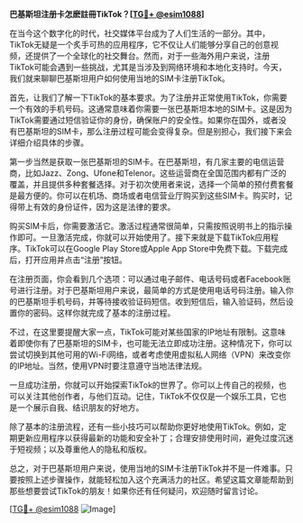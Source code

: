 **巴基斯坦注册卡怎麽註冊TikTok？[[TG💪+ @esim1088](https://t.me/s/esim1088)]**

在当今这个数字化的时代，社交媒体平台成为了人们生活的一部分。其中，TikTok无疑是一个炙手可热的应用程序，它不仅让人们能够分享自己的创意视频，还提供了一个全球化的社交舞台。然而，对于一些海外用户来说，注册TikTok可能会遇到一些挑战，尤其是当涉及到网络环境和本地化支持时。今天，我们就来聊聊巴基斯坦用户如何使用当地的SIM卡注册TikTok。

首先，让我们了解一下TikTok的基本要求。为了注册并正常使用TikTok，你需要一个有效的手机号码。这通常意味着你需要一张巴基斯坦本地的SIM卡。这是因为TikTok需要通过短信验证你的身份，确保账户的安全性。如果你在国外，或者没有巴基斯坦的SIM卡，那么注册过程可能会变得复杂。但是别担心，我们接下来会详细介绍具体的步骤。

第一步当然是获取一张巴基斯坦的SIM卡。在巴基斯坦，有几家主要的电信运营商，比如Jazz、Zong、Ufone和Telenor。这些运营商在全国范围内都有广泛的覆盖，并且提供多种套餐选择。对于初次使用者来说，选择一个简单的预付费套餐是最方便的。你可以在机场、商场或者电信营业厅购买到这些SIM卡。购买时，记得带上有效的身份证件，因为这是法律的要求。

购买SIM卡后，你需要激活它。激活过程通常很简单，只需按照说明书上的指示操作即可。一旦激活完成，你就可以开始使用了。接下来就是下载TikTok应用程序。TikTok可以在Google Play Store或Apple App Store中免费下载。下载完成后，打开应用并点击“注册”按钮。

在注册页面，你会看到几个选项：可以通过电子邮件、电话号码或者Facebook账号进行注册。对于巴基斯坦用户来说，最简单的方式是使用电话号码注册。输入你的巴基斯坦手机号码，并等待接收验证码短信。收到短信后，输入验证码，然后设置你的密码。这样你就完成了基本的注册过程。

不过，在这里要提醒大家一点，TikTok可能对某些国家的IP地址有限制。这意味着即使你有了巴基斯坦的SIM卡，也可能无法立即成功注册。这种情况下，你可以尝试切换到其他可用的Wi-Fi网络，或者考虑使用虚拟私人网络（VPN）来改变你的IP地址。当然，使用VPN时要注意遵守当地法律法规。

一旦成功注册，你就可以开始探索TikTok的世界了。你可以上传自己的视频，也可以关注其他创作者，与他们互动。记住，TikTok不仅仅是一个娱乐工具，它也是一个展示自我、结识朋友的好地方。

除了基本的注册流程，还有一些小技巧可以帮助你更好地使用TikTok。例如，定期更新应用程序以获得最新的功能和安全补丁；合理安排使用时间，避免过度沉迷于短视频；以及尊重他人的隐私和版权。

总之，对于巴基斯坦用户来说，使用当地的SIM卡注册TikTok并不是一件难事。只要按照上述步骤操作，就能轻松加入这个充满活力的社区。希望这篇文章能帮助到那些想要尝试TikTok的朋友！如果你还有任何疑问，欢迎随时留言讨论。

[[TG💪+ @esim1088](https://t.me/s/esim1088) ![Image](https://i.postimg.cc/4NQfJmqS/Snipaste-2025-05-13-00-14-12.png)]
